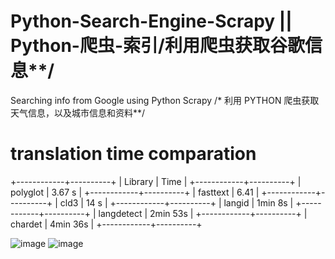 # Python-Search-Engine-Scrapy || Python-爬虫-索引/利用爬虫获取谷歌信息**/
Searching info from Google using Python Scrapy /* 利用 PYTHON 爬虫获取天气信息，以及城市信息和资料**/
# translation time comparation 

+------------+----------+
| Library    | Time     |
+------------+----------+
| polyglot   | 3.67 s   |
+------------+----------+
| fasttext   | 6.41     |
+------------+----------+
| cld3       | 14 s     |
+------------+----------+
| langid     | 1min 8s  |
+------------+----------+
| langdetect | 2min 53s |
+------------+----------+
| chardet    | 4min 36s |
+------------+----------+

![image](https://user-images.githubusercontent.com/78581470/139837992-1a005f6b-f7cc-4b67-aa3c-d52f43a73c79.png)
![image](https://user-images.githubusercontent.com/78581470/139841241-43e91216-5977-4629-b4fa-740de0272cc1.png)


